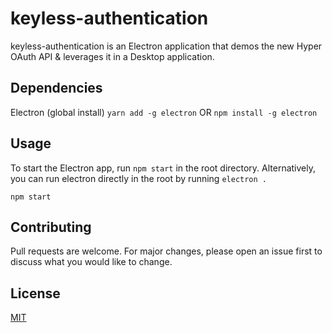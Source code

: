 # keyless-authentication

keyless-authentication is an Electron application that demos the new Hyper OAuth API & leverages it in a Desktop application.

## Dependencies

Electron (global install) `yarn add -g electron` OR `npm install -g electron`

## Usage

To start the Electron app, run `npm start` in the root directory. Alternatively, you can run electron directly in the root by running `electron .`
```
npm start
```

## Contributing
Pull requests are welcome. For major changes, please open an issue first to discuss what you would like to change.


## License
[MIT](https://choosealicense.com/licenses/mit/)